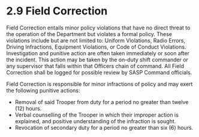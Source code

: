 # 2.9 Field Correction

Field Correction entails minor policy violations that have no direct threat to the operation of the Department but violates a formal policy. These violations include but are not limited to: Uniform Violations, Radio Errors, Driving Infractions, Equipment Violations, or Code of Conduct Violations. Investigation and punitive action are often taken immediately or soon after the incident. This action may be taken by the on-duty shift commander or any supervisor that falls within that Officers chain of command. All Field Correction shall be logged for possible review by SASP Command officials.

Field Correction is responsible for minor infractions of policy and may exert the following punitive actions:

* Removal of said Trooper from duty for a period no greater than twelve (12) hours.
* Verbal counselling of the Trooper in which their improper action is explained, and positive understanding of the infraction is sought.
* Revocation of secondary duty for a period no greater than six (6) hours.
